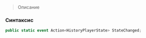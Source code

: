 
> Описание

### Синтаксис
```csharp
public static event Action<HistoryPlayerState> StateChanged;
```
